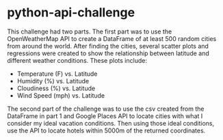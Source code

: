 # python-api-challenge

This challenge had two parts.  The first part was to use the OpenWeatherMap API to create a DataFrame of 
at least 500 random cities from around the world.  After finding the cities, several scatter plots and regressions were created
to show the relationship between latitude and different weather conditions.  These plots include:
* Temperature (F) vs. Latitude
* Humidity (%) vs. Latitude
* Cloudiness (%) vs. Latitude
* Wind Speed (mph) vs. Latitude

The second part of the challenge was to use the csv created from the DataFrame in part 1 and Google Places API
to locate cities with what I consider my ideal vacation conditions.  Then using those ideal conditions, use the API
to locate hotels within 5000m of the returned coordinates.